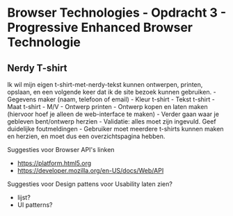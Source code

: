 # Browser Technologies - Opdracht 3 - Progressive Enhanced Browser Technologie


## Nerdy T-shirt

Ik wil mijn eigen t-shirt-met-nerdy-tekst kunnen ontwerpen, printen, opslaan, en een volgende keer dat ik de site bezoek kunnen gebruiken.
	-	Gegevens maker (naam, telefoon of email)
	-	Kleur t-shirt
	-	Tekst t-shirt
	-	Maat t-shirt
	-	M/V
	-	Ontwerp printen
	-	Ontwerp kopen en laten maken (hiervoor hoef je alleen de web-interface te maken)
	-	Verder gaan waar je gebleven bent/ontwerp herzien
	-	Validatie: alles moet zijn ingevuld. Geef duidelijke foutmeldingen
	-	Gebruiker moet meerdere t-shirts kunnen maken en herzien, en moet dus een overzichtspagina hebben.

Suggesties voor Browser API's linken 
- https://platform.html5.org
- https://developer.mozilla.org/en-US/docs/Web/API

Suggesties voor Design pattens voor Usability laten zien?
- lijst?
- UI patterns?